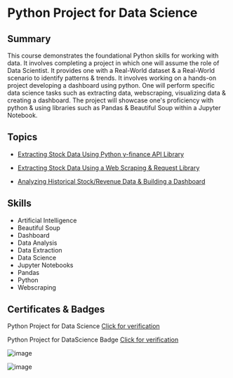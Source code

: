 # Python Project for Data Science

## Summary

This course demonstrates the foundational Python skills for working with data. It involves completing a project in which one will assume the role of Data Scientist. It provides one with a Real-World dataset & a Real-World scenario to identify patterns & trends. It involves working on a hands-on project developing a dashboard using python. One will perform specific data science tasks such as extracting data, webscraping, visualizing data & creating a dashboard. The project will showcase one's proficiency with python & using libraries such as Pandas & Beautiful Soup within a Jupyter Notebook.

## Topics

* [Extracting Stock Data Using Python y-finance API Library](https://github.com/abiyselassie22/IBM-Data-Science/blob/main/6.%20Python%20Project%20for%20Data%20Science/2.%20Webscraping%20Stock%20data%20using%20Python.ipynb)<br>

* [Extracting Stock Data Using a  Web Scraping & Request Library](https://github.com/abiyselassie22/IBM-Data-Science/blob/main/6.%20Python%20Project%20for%20Data%20Science/3.%20Webscraping%20Stock%20data%20using%20Requests.ipynb)<br>

* [Analyzing Historical Stock/Revenue Data & Building a Dashboard](https://github.com/abiyselassie22/IBM-Data-Science/blob/main/6.%20Python%20Project%20for%20Data%20Science/FinalAssign_Extract%26VisualizeStockData.ipynb)<br>

## Skills

* Artificial Intelligence
* Beautiful Soup
* Dashboard
* Data Analysis
* Data Extraction
* Data Science
* Jupyter Notebooks
* Pandas
* Python
* Webscraping

## Certificates & Badges

Python Project for Data Science [Click for verification](https://coursera.org/verify/FZGM3URTLA27)<br>

Python Project for DataScience Badge [Click for verification](https://www.credly.com/badges/21ce6b0b-0385-4215-8a1e-002559f363b1/public_url)<br>

![image](https://github.com/user-attachments/assets/c36fffea-9676-4825-b67a-28c21e16be4e)

![image](https://github.com/user-attachments/assets/25ba9f7b-5fd8-4769-9501-908b759409e1)

